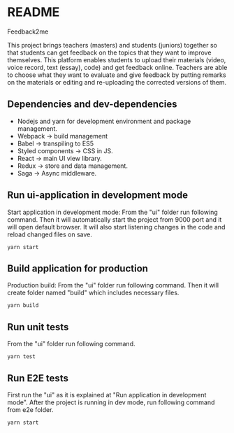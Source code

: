 # README

Feedback2me

This project brings teachers (masters) and students (juniors) together so that students can get feedback on the topics that they want to improve themselves. This platform enables students to upload their materials (video, voice record, text (essay), code) and get feedback online. Teachers are able to choose what they want to evaluate and give feedback by putting remarks on the materials or editing and re-uploading the corrected versions of them.

## Dependencies and dev-dependencies

-   Nodejs and yarn for development environment and package management.
-   Webpack -> build management
-   Babel -> transpiling to ES5
-   Styled components -> CSS in JS.
-   React -> main UI view library.
-   Redux -> store and data management.
-   Saga -> Async middleware.

## Run ui-application in development mode

Start application in development mode: From the "ui" folder run following command. Then it will automatically start the project from 9000 port and it will open default browser. It will also start listening changes in the code and reload changed files on save.

`yarn start`

## Build application for production

Production build: From the "ui" folder run following command. Then it will create folder named "build" which includes necessary files.

`yarn build`

## Run unit tests

From the "ui" folder run following command.

`yarn test`

## Run E2E tests

First run the "ui" as it is explained at "Run application in development mode". After the project is running in dev mode, run following command from e2e folder.

`yarn start`
